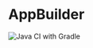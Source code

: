 # AppBuilder

![Java CI with Gradle](https://github.com/pulsedev2/AppBuilder/workflows/Java%20CI%20with%20Gradle/badge.svg)
